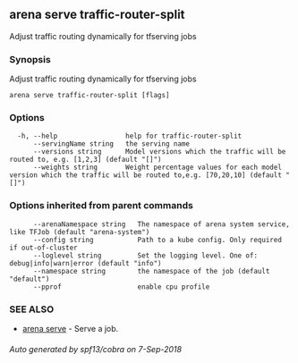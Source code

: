 ## arena serve traffic-router-split

Adjust traffic routing dynamically for tfserving jobs

### Synopsis

Adjust traffic routing dynamically for tfserving jobs

```
arena serve traffic-router-split [flags]
```

### Options

```
  -h, --help                 help for traffic-router-split
      --servingName string   the serving name
      --versions string      Model versions which the traffic will be routed to, e.g. [1,2,3] (default "[]")
      --weights string       Weight percentage values for each model version which the traffic will be routed to,e.g. [70,20,10] (default "[]")
```

### Options inherited from parent commands

```
      --arenaNamespace string   The namespace of arena system service, like TFJob (default "arena-system")
      --config string           Path to a kube config. Only required if out-of-cluster
      --loglevel string         Set the logging level. One of: debug|info|warn|error (default "info")
      --namespace string        the namespace of the job (default "default")
      --pprof                   enable cpu profile
```

### SEE ALSO

* [arena serve](arena_serve.md)	 - Serve a job.

###### Auto generated by spf13/cobra on 7-Sep-2018
